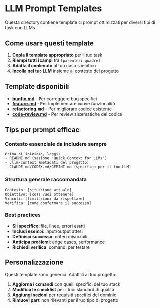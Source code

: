 # LLM Prompt Templates

Questa directory contiene template di prompt ottimizzati per diversi tipi di task con LLMs.

## Come usare questi template

1. **Copia il template appropriato** per il tuo task
2. **Riempi tutti i campi** tra `[parentesi quadre]`
3. **Adatta il contenuto** al tuo caso specifico
4. **Incolla nel tuo LLM** insieme al contesto del progetto

## Template disponibili

- **[bugfix.md](./bugfix.md)** - Per correggere bug specifici
- **[feature.md](./feature.md)** - Per implementare nuove funzionalità  
- **[refactoring.md](./refactoring.md)** - Per migliorare codice esistente
- **[code-review.md](./code-review.md)** - Per review sistematiche del codice

## Tips per prompt efficaci

### Contesto essenziale da includere sempre
```
Prima di iniziare, leggi:
- README.md (sezione "Quick Context for LLMs")  
- .llm-context (metadati del progetto)
- CLAUDE.md/CODEX.md/GEMINI.md (specifico per il tuo LLM)
```

### Struttura generale raccomandata
```
Contesto: [situazione attuale]
Obiettivo: [cosa vuoi ottenere]
Vincoli: [limitazioni da rispettare]
Verifica: [come confermare il successo]
```

### Best practices
- **Sii specifico**: file, linee, errori esatti
- **Includi esempi**: input/output attesi 
- **Definisci successo**: criteri misurabili
- **Anticipa problemi**: edge cases, performance
- **Richiedi verifica**: comandi per testare

## Personalizzazione

Questi template sono generici. Adattali al tuo progetto:

1. **Aggiorna i comandi** con quelli specifici del tuo stack
2. **Modifica le checklist** per i tuoi standard di qualità
3. **Aggiungi sezioni** per requisiti specifici del dominio
4. **Rimuovi parti** non rilevanti per il tuo tipo di progetto